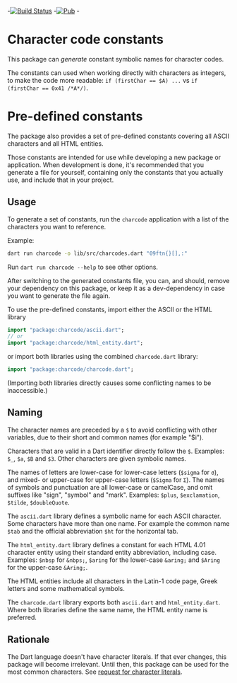 -[![Build Status](https://travis-ci.org/lrhn/charcode.svg?branch=master)](https://travis-ci.org/lrhn/charcode)
-[![Pub](https://img.shields.io/pub/v/charcode.svg)](https://pub.dev/packages/charcode) -

# Character code constants

This package can *generate* constant symbolic names for character codes.

The constants can used when working directly with characters as integers,
to make the code more readable: `if (firstChar == $A) ...` vs
`if (firstChar == 0x41 /*A*/)`.

# Pre-defined constants

The package also provides a set of pre-defined constants covering all
ASCII characters and all HTML entities.

Those constants are intended for use while developing
a new package or application. When development is done,
it's recommended that you generate a file for yourself,
containing only the constants that you actually use,
and include that in your project.

## Usage

To generate a set of constants, run the `charcode` application with a list
of the characters you want to reference.

Example:
```bash
dart run charcode -o lib/src/charcodes.dart "09ftn{}[],:"
```

Run `dart run charcode --help` to see other options.

After switching to the generated constants file, you can, and should,
remove your dependency on this package, or keep it as a dev-dependency
in case you want to generate the file again.

To use the pre-defined constants, import either the ASCII or the HTML library
```dart
import "package:charcode/ascii.dart";
// or
import "package:charcode/html_entity.dart";
```
or import both libraries using the combined `charcode.dart` library:
```dart
import "package:charcode/charcode.dart";
```
(Importing both libraries directly causes some conflicting names
to be inaccessible.)

## Naming

The character names are preceded by a `$` to avoid conflicting with other
variables, due to their short and common names (for example "$i").

Characters that are valid in a Dart identifier directly follow the `$`.
Examples: `$_`, `$a`, `$B` and `$3`. Other characters are given symbolic names.

The names of letters are lower-case for lower-case letters (`$sigma` for `σ`),
and mixed- or upper-case for upper-case letters (`$Sigma` for `Σ`).
The names of symbols and punctuation are all lower-case or camelCase,
and omit suffixes like "sign", "symbol" and "mark".
Examples: `$plus`, `$exclamation`, `$tilde`, `$doubleQuote`.

The `ascii.dart` library defines a symbolic name for each ASCII character.
Some characters have more than one name. For example the common name `$tab`
and the official abbreviation `$ht` for the horizontal tab.

The `html_entity.dart` library defines a constant for each HTML 4.01 character
entity using their standard entity abbreviation, including case.
Examples: `$nbsp` for `&nbps;`, `$aring` for the lower-case `&aring;`
and `$Aring` for the upper-case `&Aring;`.

The HTML entities include all characters in the Latin-1 code page, Greek
letters and some mathematical symbols.

The `charcode.dart` library exports both `ascii.dart` and
`html_entity.dart`. Where both libraries define the same name,
the HTML entity name is preferred.

## Rationale

The Dart language doesn't have character literals.
If that ever changes, this package will become irrelevant.
Until then, this package can be used for the most common characters.
See [request for character literals](http://dartbug.com/4415).
